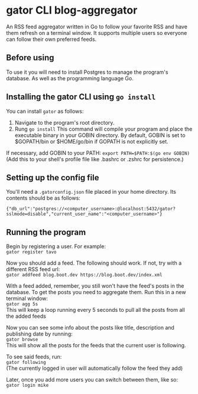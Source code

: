 # gator CLI blog-aggregator
An RSS feed aggregator written in Go to follow your favorite RSS
and have them refresh on a terminal window. It supports multiple
users so everyone can follow their own preferred feeds.

## Before using
To use it you will need to install Postgres to manage the program's
database. As well as the programming language Go.

## Installing the gator CLI using `go install`
You can install `gator` as follows:
1. Navigate to the program's root directory.
2. Rung `go install`
This command will compile your program and place the executable binary in your GOBIN directory. 
By default, GOBIN is set to $GOPATH/bin or $HOME/go/bin if GOPATH is not explicitly set.

If necessary, add GOBIN to your PATH:
`export PATH=$PATH:$(go env GOBIN)`
(Add this to your shell's profile file like .bashrc or .zshrc for persistence.)

## Setting up the config file
You'll need a `.gatorconfig.json` file placed in your home directory.
Its contents should be as follows:
```
{"db_url":"postgres://<computer_username>:@localhost:5432/gator?sslmode=disable","current_user_name":"<computer_username>"}
```

##  Running the program
Begin by registering a user. For example:
<br>`gator register tavo`</br>

Now you should add a feed. The following should work. If not, try
with a different RSS feed url:
<br>`gator addfeed blog.boot.dev https://blog.boot.dev/index.xml`</br>

With a feed added, remember, you still won't have the feed's posts
in the database. To get the posts you need to aggregate them. Run
this in a new terminal window:
<br>`gator agg 5s`</br>
This will keep a loop running every 5 seconds to pull all the posts from all the added feeds

Now you can see some info about the posts like title, description and publishing date by running:
<br>`gator browse`</br>
This will show all the posts for the feeds that the current user is following.

To see said feeds, run:
<br>`gator following`<br>
(The currently logged in user will automatically follow the feed they add)


Later, once you add more users you can switch between them, like so:
<br>`gator login mike`</br>

